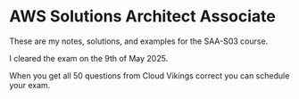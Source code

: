 # AWS Solutions Architect Associate

These are my notes, solutions, and examples for the SAA-S03 course. <br />

I cleared the exam on the 9th of May 2025. <br />

When you get all 50 questions from Cloud Vikings correct you can schedule your exam. <br />

